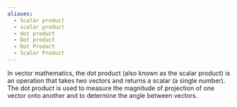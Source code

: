 ```yaml
---
aliases:
  - Scalar product
  - scalar product
  - dot product
  - Dot product
  - Dot Product
  - Scalar Product
---
```

In vector mathematics, the dot product (also known as the scalar product) is an operation that takes two vectors and returns a scalar (a single number). The dot product is used to measure the magnitude of projection of one vector onto another and to determine the angle between vectors.
